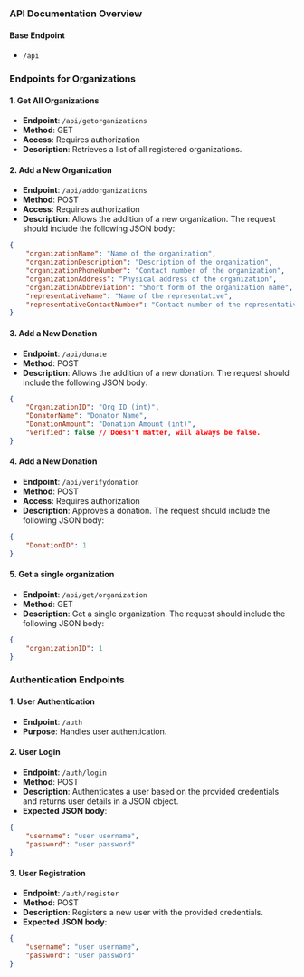 ### API Documentation Overview

#### Base Endpoint
- `/api`

### Endpoints for Organizations

#### 1. **Get All Organizations**
- **Endpoint**: `/api/getorganizations`
- **Method**: GET
- **Access**: Requires authorization
- **Description**: Retrieves a list of all registered organizations.

#### 2. **Add a New Organization**
- **Endpoint**: `/api/addorganizations`
- **Method**: POST
- **Access**: Requires authorization
- **Description**: Allows the addition of a new organization. The request should include the following JSON body:

```json
{
    "organizationName": "Name of the organization",
    "organizationDescription": "Description of the organization",
    "organizationPhoneNumber": "Contact number of the organization",
    "organizationAddress": "Physical address of the organization",
    "organizationAbbreviation": "Short form of the organization name",
    "representativeName": "Name of the representative",
    "representativeContactNumber": "Contact number of the representative"
}
```

#### 3. **Add a New Donation**
- **Endpoint**: `/api/donate`
- **Method**: POST
- **Description**: Allows the addition of a new donation. The request should include the following JSON body:

```json
{
    "OrganizationID": "Org ID (int)",
    "DonatorName": "Donator Name",
    "DonationAmount": "Donation Amount (int)",
    "Verified": false // Doesn't matter, will always be false.
}
```

#### 4. **Add a New Donation**
- **Endpoint**: `/api/verifydonation`
- **Method**: POST
- **Access**: Requires authorization
- **Description**: Approves a donation. The request should include the following JSON body:

```json
{
    "DonationID": 1
}
```

#### 5. **Get a single organization**
- **Endpoint**: `/api/get/organization`
- **Method**: GET
- **Description**: Get a single organization. The request should include the following JSON body:
```json
{
    "organizationID": 1
}
```



### Authentication Endpoints

#### 1. **User Authentication**
- **Endpoint**: `/auth`
- **Purpose**: Handles user authentication.

#### 2. **User Login**
- **Endpoint**: `/auth/login`
- **Method**: POST
- **Description**: Authenticates a user based on the provided credentials and returns user details in a JSON object.
- **Expected JSON body**:
```json
{
    "username": "user username",
    "password": "user password"
}
```

#### 3. **User Registration**
- **Endpoint**: `/auth/register`
- **Method**: POST
- **Description**: Registers a new user with the provided credentials.
- **Expected JSON body**:
```json
{
    "username": "user username",
    "password": "user password"
}
```

